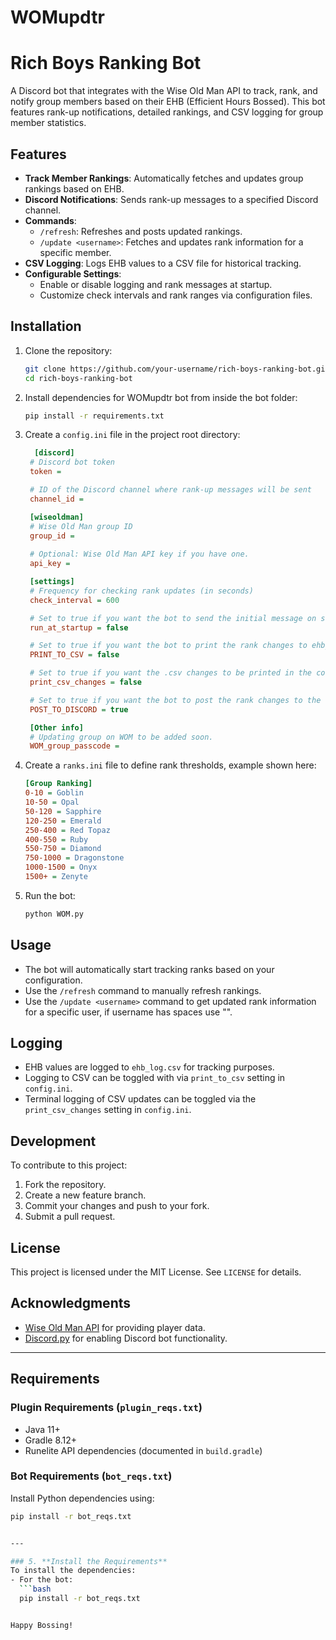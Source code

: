 # WOMupdtr
# Rich Boys Ranking Bot

A Discord bot that integrates with the Wise Old Man API to track, rank, and notify group members based on their EHB (Efficient Hours Bossed). This bot features rank-up notifications, detailed rankings, and CSV logging for group member statistics.

## Features
- **Track Member Rankings**: Automatically fetches and updates group rankings based on EHB.
- **Discord Notifications**: Sends rank-up messages to a specified Discord channel.
- **Commands**:
  - `/refresh`: Refreshes and posts updated rankings.
  - `/update <username>`: Fetches and updates rank information for a specific member.
- **CSV Logging**: Logs EHB values to a CSV file for historical tracking.
- **Configurable Settings**:
  - Enable or disable logging and rank messages at startup.
  - Customize check intervals and rank ranges via configuration files.

## Installation

1. Clone the repository:
   ```bash
   git clone https://github.com/your-username/rich-boys-ranking-bot.git
   cd rich-boys-ranking-bot
   ```

2. Install dependencies for WOMupdtr bot from inside the bot folder:
   ```bash
   pip install -r requirements.txt
   ```

3. Create a `config.ini` file in the project root directory:
   ```ini
     [discord]
    # Discord bot token
    token = 

    # ID of the Discord channel where rank-up messages will be sent
    channel_id = 

    [wiseoldman]
    # Wise Old Man group ID
    group_id = 
  
    # Optional: Wise Old Man API key if you have one.
    api_key = 

    [settings]
    # Frequency for checking rank updates (in seconds)
    check_interval = 600

    # Set to true if you want the bot to send the initial message on startup into the discord channel.
    run_at_startup = false 

    # Set to true if you want the bot to print the rank changes to ehb_log.csv file.
    PRINT_TO_CSV = false

    # Set to true if you want the .csv changes to be printed in the console.
    print_csv_changes = false

    # Set to true if you want the bot to post the rank changes to the discord channel.
    POST_TO_DISCORD = true

    [Other info]
    # Updating group on WOM to be added soon.
    WOM_group_passcode =  
   ```

4. Create a `ranks.ini` file to define rank thresholds, example shown here:
   ```ini
   [Group Ranking]
   0-10 = Goblin
   10-50 = Opal
   50-120 = Sapphire
   120-250 = Emerald
   250-400 = Red Topaz
   400-550 = Ruby
   550-750 = Diamond
   750-1000 = Dragonstone
   1000-1500 = Onyx
   1500+ = Zenyte
   ```

5. Run the bot:
   ```bash
   python WOM.py
   ```

## Usage
- The bot will automatically start tracking ranks based on your configuration.
- Use the `/refresh` command to manually refresh rankings.
- Use the `/update <username>` command to get updated rank information for a specific user, if username has spaces use "<username>".

## Logging
- EHB values are logged to `ehb_log.csv` for tracking purposes.
- Logging to CSV can be toggled with via `print_to_csv` setting in `config.ini`.
- Terminal logging of CSV updates can be toggled via the `print_csv_changes` setting in `config.ini`.

## Development

To contribute to this project:
1. Fork the repository.
2. Create a new feature branch.
3. Commit your changes and push to your fork.
4. Submit a pull request.

## License
This project is licensed under the MIT License. See `LICENSE` for details.

## Acknowledgments
- [Wise Old Man API](https://wiseoldman.net/) for providing player data.
- [Discord.py](https://discordpy.readthedocs.io/) for enabling Discord bot functionality.

---

## Requirements

### Plugin Requirements (`plugin_reqs.txt`)
- Java 11+
- Gradle 8.12+
- Runelite API dependencies (documented in `build.gradle`)

### Bot Requirements (`bot_reqs.txt`)
Install Python dependencies using:
```bash
pip install -r bot_reqs.txt


---

### 5. **Install the Requirements**
To install the dependencies:
- For the bot:
  ```bash
  pip install -r bot_reqs.txt


Happy Bossing!
